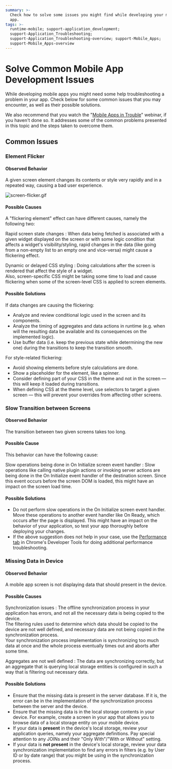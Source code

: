 ```yaml
---
summary: >-
  Check how to solve some issues you might find while developing your mobile
  app.
tags: >-
  runtime-mobile; support-application_development;
  support-Application_Troubleshooting;
  support-Application_Troubleshooting-overview; support-Mobile_Apps;
  support-Mobile_Apps-overview
---
```


# Solve Common Mobile App Development Issues

While developing mobile apps you might need some help troubleshooting a problem in your app. Check below for some common issues that you may encounter, as well as their possible solutions.

We also recommend that you watch the "[Mobile Apps in Trouble](https://www.outsystems.com/learn/lesson/1197/mobile-apps-in-trouble/)" webinar, if you haven't done so. It addresses some of the common problems presented in this topic and the steps taken to overcome them.

## Common Issues

### Element Flicker

#### Observed Behavior

A given screen element changes its contents or style very rapidly and in a repeated way, causing a bad user experience.

![screen-flicker.gif](../../../.gitbook/assets/screen-flicker.gif)

#### Possible Causes

A "flickering element" effect can have different causes, namely the following two:

Rapid screen state changes : When data being fetched is associated with a given widget displayed on the screen or with some logic condition that affects a widget's visibility/styling, rapid changes in the data \(like going from a non-empty list to an empty one and vice-versa\) might cause a flickering effect.

Dynamic or delayed CSS styling : Doing calculations after the screen is rendered that affect the style of a widget.  
Also, screen-specific CSS might be taking some time to load and cause flickering when some of the screen-level CSS is applied to screen elements.

#### Possible Solutions

If data changes are causing the flickering:

* Analyze and review conditional logic used in the screen and its components.
* Analyze the timing of aggregates and data actions in runtime \(e.g. when will the resulting data be available and its consequences on the implemented logic\).
* Use buffer data \(i.e. keep the previous state while determining the new one\) during the transitions to keep the transition smooth. 

For style-related flickering:

* Avoid showing elements before style calculations are done. 
* Show a placeholder for the element, like a spinner. 
* Consider defining part of your CSS in the theme and not in the screen — this will keep it loaded during transitions. 
* When defining CSS at the theme level, use selectors to target a given screen — this will prevent your overrides from affecting other screens. 

### Slow Transition between Screens

#### Observed Behavior

The transition between two given screens takes too long.

#### Possible Cause

This behavior can have the following cause:

Slow operations being done in On Initialize screen event handler : Slow operations like calling native plugin actions or invoking server actions are being done in the On Initialize event handler of the destination screen. Since this event occurs before the screen DOM is loaded, this might have an impact on the screen load time.

#### Possible Solutions

* Do not perform slow operations in the On Initialize screen event handler. Move these operations to another event handler like On Ready, which occurs after the page is displayed. This might have an impact on the behavior of your application, so test your app thoroughly before deploying your changes.
* If the above suggestion does not help in your case, use the [Performance tab](advanced-mobile-app-troubleshooting-using-chrome.md#performance-tab%3E) in Chrome's Developer Tools for doing additional performance troubleshooting.

### Missing Data in Device

#### Observed Behavior

A mobile app screen is not displaying data that should present in the device.

#### Possible Causes

Synchronization issues : The offline synchronization process in your application has errors, and not all the necessary data is being copied to the device.  
The filtering rules used to determine which data should be copied to the device are not well defined, and necessary data are not being copied in the synchronization process.  
Your synchronization process implementation is synchronizing too much data at once and the whole process eventually times out and aborts after some time.

Aggregates are not well defined : The data are synchronizing correctly, but an aggregate that is querying local storage entities is configured in such a way that is filtering out necessary data.

#### Possible Solutions

* Ensure that the missing data is present in the server database. If it is, the error can be in the implementation of the synchronization process between the server and the device.
* Ensure that the missing data is in the local storage contents in your device. For example, create a screen in your app that allows you to browse data of a local storage entity on your mobile device.
* If your data is **present** in the device's local storage, review your application queries, namely your aggregate definitions. Pay special attention to any JOINs and their "Only With"/"With or Without" setting.
* If your data is **not present** in the device's local storage, review your data synchronization implementation to find any errors in filters \(e.g. by User ID or by date range\) that you might be using in the synchronization process.

